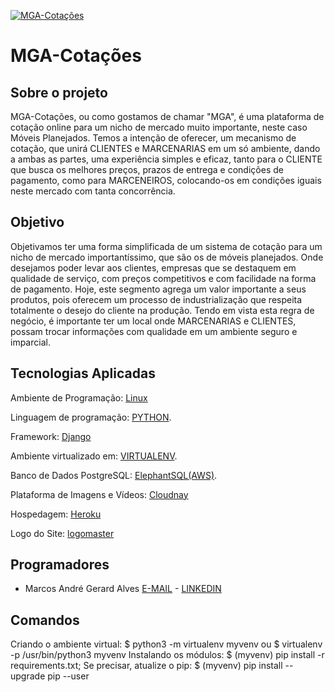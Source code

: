 [![MGA-Cotações](https://res.cloudinary.com/quotation-now/image/upload/v1576156892/Quotation-NOW/qnow_favico_linear_lonbyu.png)](https://www.mgacotacoes.com.br)
# MGA-Cotações


Sobre o projeto
----------------
MGA-Cotações, ou como gostamos de chamar "MGA", é uma plataforma de cotação online para um nicho de mercado muito importante, neste caso Móveis Planejados. Temos a intenção de oferecer, um mecanismo de cotação, que unirá CLIENTES e MARCENARIAS em um só ambiente, dando a ambas as partes, uma experiência simples e eficaz, tanto para o CLIENTE que busca os melhores preços, prazos de entrega e condições de pagamento, como para MARCENEIROS, colocando-os em condições iguais neste mercado com tanta concorrência.

Objetivo
----------------
Objetivamos ter uma forma simplificada de um sistema de cotação para um nicho de mercado importantíssimo, que são os de móveis planejados. Onde desejamos poder levar aos clientes, empresas que se destaquem em qualidade de serviço, com preços competitivos e com facilidade na forma de pagamento. Hoje, este segmento agrega um valor importante a seus produtos, pois oferecem um processo de industrialização que respeita totalmente o desejo do cliente na produção. Tendo em vista esta regra de negócio, é importante ter um local onde MARCENARIAS e CLIENTES, possam trocar informações com qualidade em um ambiente seguro e imparcial.

Tecnologias Aplicadas
---------------------
Ambiente de Programação: [Linux](https://br-linux.org/)

Linguagem de programação: [PYTHON](https://www.python.org/).

Framework: [Django](https://www.djangoproject.com/)

Ambiente virtualizado em: [VIRTUALENV](https://virtualenv.pypa.io/en/latest/).

Banco de Dados PostgreSQL: [ElephantSQL(AWS)](https://www.elephantsql.com/about_us.html).

Plataforma de Imagens e Vídeos: [Cloudnay](https://cloudinary.com/)

Hospedagem: [Heroku](https://www.heroku.com)

Logo do Site: [logomaster](https://logomaster.ai/pt/app/edit)

Programadores
-------------
* Marcos André Gerard Alves [E-MAIL](lgerardlucas@gmail.com) - [LINKEDIN](https://www.linkedin.com/in/marcos-andre-gerard-alves-b071211b/)


Comandos
--------
Criando o ambiente virtual:  $ python3 -m virtualenv myvenv ou $ virtualenv -p /usr/bin/python3 myvenv
Instalando os módulos:       $ (myvenv) pip install -r requirements.txt; 
Se precisar, atualize o pip: $ (myvenv) pip install --upgrade pip --user
